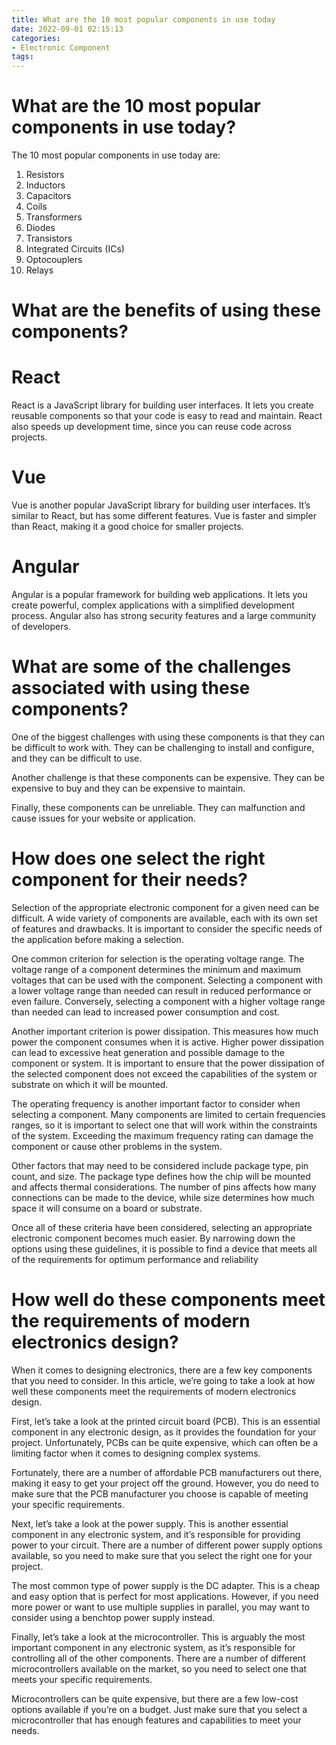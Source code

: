 ```yaml
---
title: What are the 10 most popular components in use today
date: 2022-09-01 02:15:13
categories:
- Electronic Component
tags:
---
```



#  What are the 10 most popular components in use today?

The 10 most popular components in use today are:

1. Resistors
2. Inductors
3. Capacitors
4. Coils
5. Transformers
6. Diodes
7. Transistors
8. Integrated Circuits (ICs)
9. Optocouplers
10. Relays

#  What are the benefits of using these components?

# React

React is a JavaScript library for building user interfaces. It lets you create reusable components so that your code is easy to read and maintain. React also speeds up development time, since you can reuse code across projects.

# Vue

Vue is another popular JavaScript library for building user interfaces. It’s similar to React, but has some different features. Vue is faster and simpler than React, making it a good choice for smaller projects.

# Angular

Angular is a popular framework for building web applications. It lets you create powerful, complex applications with a simplified development process. Angular also has strong security features and a large community of developers.

#  What are some of the challenges associated with using these components?

One of the biggest challenges with using these components is that they can be difficult to work with. They can be challenging to install and configure, and they can be difficult to use.

Another challenge is that these components can be expensive. They can be expensive to buy and they can be expensive to maintain.

Finally, these components can be unreliable. They can malfunction and cause issues for your website or application.

#  How does one select the right component for their needs?

Selection of the appropriate electronic component for a given need can be difficult. A wide variety of components are available, each with its own set of features and drawbacks. It is important to consider the specific needs of the application before making a selection.

One common criterion for selection is the operating voltage range. The voltage range of a component determines the minimum and maximum voltages that can be used with the component. Selecting a component with a lower voltage range than needed can result in reduced performance or even failure. Conversely, selecting a component with a higher voltage range than needed can lead to increased power consumption and cost.

Another important criterion is power dissipation. This measures how much power the component consumes when it is active. Higher power dissipation can lead to excessive heat generation and possible damage to the component or system. It is important to ensure that the power dissipation of the selected component does not exceed the capabilities of the system or substrate on which it will be mounted.

The operating frequency is another important factor to consider when selecting a component. Many components are limited to certain frequencies ranges, so it is important to select one that will work within the constraints of the system. Exceeding the maximum frequency rating can damage the component or cause other problems in the system.

Other factors that may need to be considered include package type, pin count, and size. The package type defines how the chip will be mounted and affects thermal considerations. The number of pins affects how many connections can be made to the device, while size determines how much space it will consume on a board or substrate.

Once all of these criteria have been considered, selecting an appropriate electronic component becomes much easier. By narrowing down the options using these guidelines, it is possible to find a device that meets all of the requirements for optimum performance and reliability

#  How well do these components meet the requirements of modern electronics design?

When it comes to designing electronics, there are a few key components that you need to consider. In this article, we’re going to take a look at how well these components meet the requirements of modern electronics design.

First, let’s take a look at the printed circuit board (PCB). This is an essential component in any electronic design, as it provides the foundation for your project. Unfortunately, PCBs can be quite expensive, which can often be a limiting factor when it comes to designing complex systems.

Fortunately, there are a number of affordable PCB manufacturers out there, making it easy to get your project off the ground. However, you do need to make sure that the PCB manufacturer you choose is capable of meeting your specific requirements.

Next, let’s take a look at the power supply. This is another essential component in any electronic system, and it’s responsible for providing power to your circuit. There are a number of different power supply options available, so you need to make sure that you select the right one for your project.

The most common type of power supply is the DC adapter. This is a cheap and easy option that is perfect for most applications. However, if you need more power or want to use multiple supplies in parallel, you may want to consider using a benchtop power supply instead.

Finally, let’s take a look at the microcontroller. This is arguably the most important component in any electronic system, as it’s responsible for controlling all of the other components. There are a number of different microcontrollers available on the market, so you need to select one that meets your specific requirements.

Microcontrollers can be quite expensive, but there are a few low-cost options available if you’re on a budget. Just make sure that you select a microcontroller that has enough features and capabilities to meet your needs.
